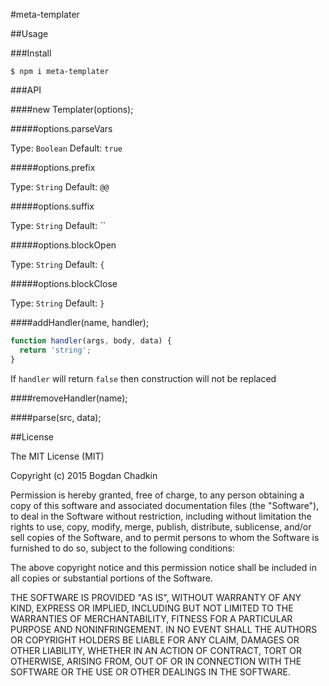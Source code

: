 #meta-templater

##Usage

###Install

```
$ npm i meta-templater
```


###API

####new Templater(options);

#####options.parseVars

Type: `Boolean` Default: `true`

#####options.prefix

Type: `String` Default: `@@`

#####options.suffix

Type: `String` Default: ``

#####options.blockOpen

Type: `String` Default: `{`

#####options.blockClose

Type: `String` Default: `}`


####addHandler(name, handler);

```js
function handler(args, body, data) {
  return 'string';
}
```

If `handler` will return `false` then construction will not be replaced

####removeHandler(name);

####parse(src, data);


##License

The MIT License (MIT)

Copyright (c) 2015 Bogdan Chadkin

Permission is hereby granted, free of charge, to any person obtaining a copy
of this software and associated documentation files (the "Software"), to deal
in the Software without restriction, including without limitation the rights
to use, copy, modify, merge, publish, distribute, sublicense, and/or sell
copies of the Software, and to permit persons to whom the Software is
furnished to do so, subject to the following conditions:

The above copyright notice and this permission notice shall be included in all
copies or substantial portions of the Software.

THE SOFTWARE IS PROVIDED "AS IS", WITHOUT WARRANTY OF ANY KIND, EXPRESS OR
IMPLIED, INCLUDING BUT NOT LIMITED TO THE WARRANTIES OF MERCHANTABILITY,
FITNESS FOR A PARTICULAR PURPOSE AND NONINFRINGEMENT. IN NO EVENT SHALL THE
AUTHORS OR COPYRIGHT HOLDERS BE LIABLE FOR ANY CLAIM, DAMAGES OR OTHER
LIABILITY, WHETHER IN AN ACTION OF CONTRACT, TORT OR OTHERWISE, ARISING FROM,
OUT OF OR IN CONNECTION WITH THE SOFTWARE OR THE USE OR OTHER DEALINGS IN THE
SOFTWARE.
